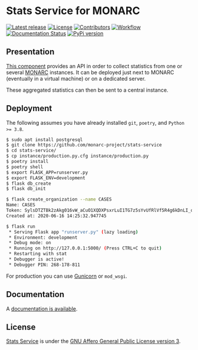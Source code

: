 # Stats Service for MONARC

[![Latest release](https://img.shields.io/github/release/monarc-project/stats-service.svg?style=flat-square)](https://github.com/monarc-project/stats-service/releases/latest)
[![License](https://img.shields.io/github/license/monarc-project/stats-service.svg?style=flat-square)](https://www.gnu.org/licenses/agpl-3.0.html)
[![Contributors](https://img.shields.io/github/contributors/monarc-project/stats-service.svg?style=flat-square)](https://github.com/monarc-project/stats-service/graphs/contributors)
[![Workflow](https://github.com/monarc-project/stats-service/workflows/Python%20application/badge.svg?style=flat-square)](https://github.com/monarc-project/stats-service/actions?query=workflow%3A%22Python+application%22)
[![Documentation Status](https://readthedocs.org/projects/monarc-stats-service/badge/?version=latest&style=flat-square)](https://monarc-stats-service.readthedocs.io/en/latest/?badge=latest)
[![PyPi version](https://img.shields.io/pypi/v/statsservice.svg?style=flat-square)](https://pypi.org/project/statsservice)

## Presentation

[This component](https://github.com/monarc-project/stats-service) provides an API
in order to collect statistics from one or several
[MONARC](https://github.com/monarc-project/MonarcAppFO) instances. It can be
deployed just next to MONARC (eventually in a virtual machine) or on a
dedicated server.

These aggregated statistics can then be sent to a central instance.


## Deployment

The following assumes you have already installed ``git``, ``poetry``,  and
``Python >= 3.8``.

```bash
$ sudo apt install postgresql
$ git clone https://github.com/monarc-project/stats-service
$ cd stats-service/
$ cp instance/production.py.cfg instance/production.py
$ poetry install
$ poetry shell
$ export FLASK_APP=runserver.py
$ export FLASK_ENV=development
$ flask db_create
$ flask db_init

$ flask create_organization --name CASES
Name: CASES
Token: SylsDTZTBk2zAkg016vW_aCuO1XQDXPsxrLuI1TG7z5sYvUfRlVf5R4g6kDnLI_o-c5iqrswrWzPANDKXmtV7Q
Created at: 2020-06-16 14:25:32.947745

$ flask run
 * Serving Flask app "runserver.py" (lazy loading)
 * Environment: development
 * Debug mode: on
 * Running on http://127.0.0.1:5000/ (Press CTRL+C to quit)
 * Restarting with stat
 * Debugger is active!
 * Debugger PIN: 268-178-811
```

For production you can use [Gunicorn](https://gunicorn.org) or ``mod_wsgi``.


## Documentation

A [documentation is available](https://monarc-stats-service.readthedocs.io).


## License

[Stats Service](https://github.com/monarc-project/stats-service) is under the
[GNU Affero General Public License version 3](https://www.gnu.org/licenses/agpl-3.0.html).
